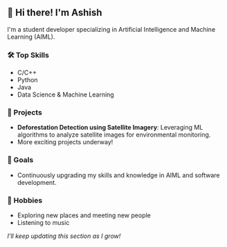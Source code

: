 ## 👋 Hi there! I'm Ashish

I'm a student developer specializing in Artificial Intelligence and Machine Learning (AIML).

### 🛠️ Top Skills
- C/C++
- Python
- Java
- Data Science & Machine Learning

### 🚀 Projects
- **Deforestation Detection using Satellite Imagery**: Leveraging ML algorithms to analyze satellite images for environmental monitoring.
- More exciting projects underway!

### 🎯 Goals
- Continuously upgrading my skills and knowledge in AIML and software development.

### 🎵 Hobbies
- Exploring new places and meeting new people
- Listening to music

*I'll keep updating this section as I grow!*
